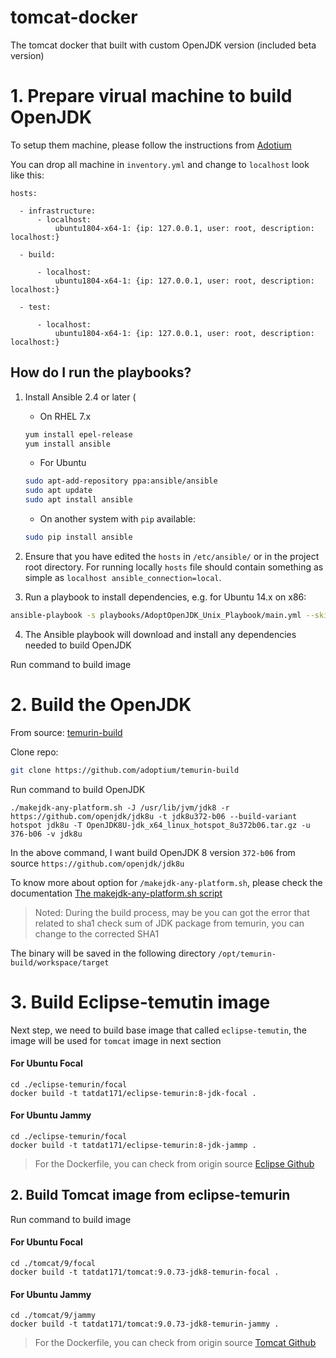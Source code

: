 # tomcat-docker
The tomcat docker that built with custom OpenJDK version (included beta version)

# 1. Prepare virual machine to build OpenJDK
To setup them machine, please follow the instructions from [Adotium](https://github.com/adoptium/infrastructure/tree/master/ansible)

You can drop all machine in `inventory.yml` and change to `localhost` look like this:
```
hosts:

  - infrastructure:
      - localhost:
          ubuntu1804-x64-1: {ip: 127.0.0.1, user: root, description: localhost:}

  - build:

      - localhost:
          ubuntu1804-x64-1: {ip: 127.0.0.1, user: root, description: localhost:}

  - test:

      - localhost:
          ubuntu1804-x64-1: {ip: 127.0.0.1, user: root, description: localhost:}
```

## How do I run the playbooks?

1) Install Ansible 2.4 or later (

    - On RHEL 7.x
    ```bash
    yum install epel-release
    yum install ansible
    ```

    - For Ubuntu
    ```bash
    sudo apt-add-repository ppa:ansible/ansible
    sudo apt update
    sudo apt install ansible
    ```

    - On another system with `pip` available:
    ```bash
    sudo pip install ansible
    ```

2) Ensure that you have edited the `hosts` in `/etc/ansible/` or in the project root directory. For running locally `hosts` file should contain something as simple as `localhost ansible_connection=local`.

3) Run a playbook to install dependencies, e.g. for Ubuntu 14.x on x86:
```bash
ansible-playbook -s playbooks/AdoptOpenJDK_Unix_Playbook/main.yml --skip-tags=adoptopenjdk,jenkins
```
4) The Ansible playbook will download and install any dependencies needed to build OpenJDK

Run command to build image

# 2. Build the OpenJDK
From source: [temurin-build](https://github.com/adoptium/temurin-build)

Clone repo:
```bash
git clone https://github.com/adoptium/temurin-build
```

Run command to build OpenJDK
```
./makejdk-any-platform.sh -J /usr/lib/jvm/jdk8 -r https://github.com/openjdk/jdk8u -t jdk8u372-b06 --build-variant hotspot jdk8u -T OpenJDK8U-jdk_x64_linux_hotspot_8u372b06.tar.gz -u 376-b06 -v jdk8u
```

In the above command, I want build OpenJDK 8 version `372-b06` from source `https://github.com/openjdk/jdk8u`

To know more about option for `/makejdk-any-platform.sh`, please check the documentation [The makejdk-any-platform.sh script](https://github.com/adoptium/temurin-build#the-makejdk-any-platformsh-script)

> Noted:
> During the build process, may be you can got the error that related to sha1 check sum of JDK package from temurin, you can change to the corrected SHA1

The binary will be saved in the following directory
`/opt/temurin-build/workspace/target`

# 3. Build Eclipse-temutin image
Next step, we need to build base image that called `eclipse-temutin`, the image will be used for `tomcat` image in next section

#### For Ubuntu Focal
```
cd ./eclipse-temurin/focal
docker build -t tatdat171/eclipse-temurin:8-jdk-focal .
```

#### For Ubuntu Jammy

```
cd ./eclipse-temurin/focal
docker build -t tatdat171/eclipse-temurin:8-jdk-jammp .
```

> For the Dockerfile, you can check from origin source [Eclipse Github](https://raw.githubusercontent.com/adoptium/containers/faa5fb7621fd9b0672b83f398d3c6ee579534015/8/jdk/ubuntu/jammy/Dockerfile.releases.full)

## 2. Build Tomcat image from eclipse-temurin

Run command to build image

#### For Ubuntu Focal
```
cd ./tomcat/9/focal
docker build -t tatdat171/tomcat:9.0.73-jdk8-temurin-focal .
```

#### For Ubuntu Jammy

```
cd ./tomcat/9/jammy
docker build -t tatdat171/tomcat:9.0.73-jdk8-temurin-jammy .
```
> For the Dockerfile, you can check from origin source [Tomcat Github](https://raw.githubusercontent.com/docker-library/tomcat/9fd0c865c16751a144216186720dae7cfc9113bd/9.0/jdk8/temurin-focal/Dockerfile)

